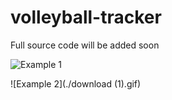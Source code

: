 # volleyball-tracker

Full source code will be added soon

![Example 1](./download.gif)

![Example 2](./download (1).gif)
